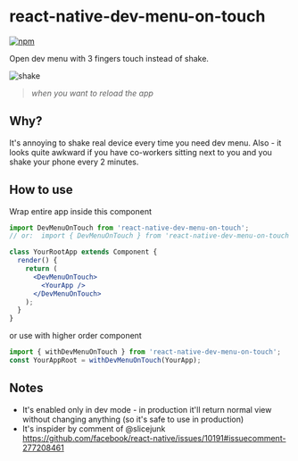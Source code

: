 # react-native-dev-menu-on-touch


[![npm](https://img.shields.io/npm/v/react-native-dev-menu-on-touch.svg)](https://npmjs.com/package/react-native-dev-menu-on-touch)

Open dev menu with 3 fingers touch instead of shake.

![shake](https://media0.giphy.com/media/l41Ywr1TS6nV7GsIE/giphy.gif?cid=3640f6095c46cf8b544775586795984a)

 > *when you want to reload the app*

## Why?

It's annoying to shake real device every time you need dev menu. Also - it looks quite awkward if you have co-workers sitting next to you and you shake your phone every 2 minutes.

## How to use

Wrap entire app inside this component

```jsx
import DevMenuOnTouch from 'react-native-dev-menu-on-touch';
// or:  import { DevMenuOnTouch } from 'react-native-dev-menu-on-touch'

class YourRootApp extends Component {
  render() {
    return (
      <DevMenuOnTouch>
        <YourApp />
      </DevMenuOnTouch>
    );
  }
}
```

or use with higher order component

```jsx
import { withDevMenuOnTouch } from 'react-native-dev-menu-on-touch';
const YourAppRoot = withDevMenuOnTouch(YourApp);
```

## Notes

- It's enabled only in dev mode - in production it'll return normal view without changing anything (so it's safe to use in production)
- It's inspider by comment of @slicejunk https://github.com/facebook/react-native/issues/10191#issuecomment-277208461
